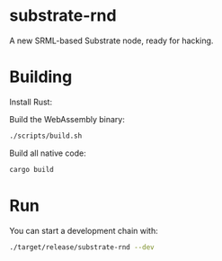 # substrate-rnd

A new SRML-based Substrate node, ready for hacking.

# Building

Install Rust:

Build the WebAssembly binary:

```bash
./scripts/build.sh
```

Build all native code:

```bash
cargo build
```

# Run

You can start a development chain with:

```bash
./target/release/substrate-rnd --dev
```
